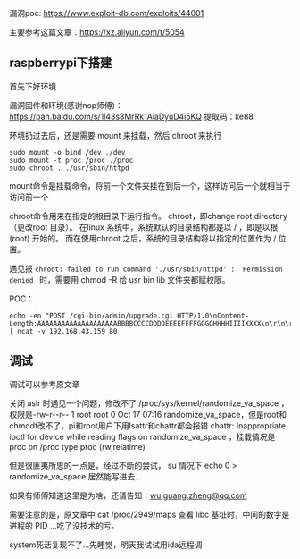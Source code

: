 漏洞poc: https://www.exploit-db.com/exploits/44001

主要参考这篇文章：https://xz.aliyun.com/t/5054

## raspberrypi下搭建

首先下好环境

漏洞固件和环境(感谢nop师傅)： https://pan.baidu.com/s/1l43s8MrRk1AiaDyuD4i5KQ 提取码：ke88

环境扔过去后，还是需要 mount 来挂载，然后 chroot 来执行

```
sudo mount -o bind /dev ./dev
sudo mount -t proc /proc ./proc
sudo chroot . ./usr/sbin/httpd
```

mount命令是挂载命令，将前一个文件夹挂在到后一个，这样访问后一个就相当于访问前一个

chroot命令用来在指定的根目录下运行指令。 chroot，即change root directory （更改root 目录）。 在linux 系统中，系统默认的目录结构都是以 / ，即是以根(root) 开始的。 而在使用chroot 之后，系统的目录结构将以指定的位置作为 / 位置。

遇见报 `chroot: failed to run command './usr/sbin/httpd' :  Permission denied ` 时，需要用 chmod -R 给 usr bin lib 文件夹都赋权限。

POC：

```
echo -en "POST /cgi-bin/admin/upgrade.cgi HTTP/1.0\nContent-Length:AAAAAAAAAAAAAAAAAAAABBBBCCCCDDDDEEEEFFFFGGGGHHHHIIIIXXXX\n\r\n\r\n"  | ncat -v 192.168.43.159 80
```

## 调试

调试可以参考原文章

关闭 aslr 时遇见一个问题，修改不了 /proc/sys/kernel/randomize_va_space ，权限是-rw-r--r-- 1 root root 0 Oct 17 07:16 randomize_va_space，但是root和chmodt改不了，pi和root用户下用lsattr和chattr都会报错 chattr: Inappropriate ioctl for device while reading flags on randomize_va_space ，挂载情况是 proc on /proc type proc (rw,relatime)

但是很匪夷所思的一点是，经过不断的尝试， su 情况下 echo 0 > randomize_va_space 居然能写进去...

如果有师傅知道这里是为啥，还请告知：wu.guang.zheng@qq.com

需要注意的是，原文章中 cat /proc/2949/maps 查看 libc 基址时，中间的数字是进程的 PID ...吃了没技术的亏。


system死活复现不了...先睡觉，明天我试试用ida远程调
